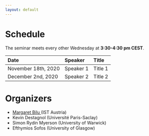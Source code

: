 ```yaml
---
layout: default
---
```



# Schedule

The seminar meets every other Wednesday at **3:30-4:30 pm CEST**. 

| Date   | Speaker          | Title |
|:-------------|:------------------|:------|
| November 18th, 2020| Speaker 1 | Title 1 |
| December 2nd, 2020 | Speaker 2  | Title 2  |


# Organizers

* <a href="{{https://pub.ist.ac.at/~mbilu/index.html}}"> Margaret Bilu </a>(IST Austria)
* Kevin Destagnol (Université Paris-Saclay)
* Simon Rydin Myerson (University of Warwick)
* Efthymios Sofos (University of Glasgow)



